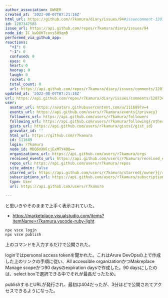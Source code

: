 ```yaml
---
author_association: OWNER
created_at: '2022-08-07T07:21:16Z'
html_url: https://github.com/r7kamura/diary/issues/94#issuecomment-1207347585
id: 1207347585
issue_url: https://api.github.com/repos/r7kamura/diary/issues/94
node_id: IC_kwDOHTcevs5H9qmB
performed_via_github_app: 
reactions:
  "+1": 0
  "-1": 0
  confused: 0
  eyes: 0
  heart: 0
  hooray: 0
  laugh: 0
  rocket: 0
  total_count: 0
  url: https://api.github.com/repos/r7kamura/diary/issues/comments/1207347585/reactions
updated_at: '2022-08-07T07:21:16Z'
url: https://api.github.com/repos/r7kamura/diary/issues/comments/1207347585
user:
  avatar_url: https://avatars.githubusercontent.com/u/111689?v=4
  events_url: https://api.github.com/users/r7kamura/events{/privacy}
  followers_url: https://api.github.com/users/r7kamura/followers
  following_url: https://api.github.com/users/r7kamura/following{/other_user}
  gists_url: https://api.github.com/users/r7kamura/gists{/gist_id}
  gravatar_id: ''
  html_url: https://github.com/r7kamura
  id: 111689
  login: r7kamura
  node_id: MDQ6VXNlcjExMTY4OQ==
  organizations_url: https://api.github.com/users/r7kamura/orgs
  received_events_url: https://api.github.com/users/r7kamura/received_events
  repos_url: https://api.github.com/users/r7kamura/repos
  site_admin: false
  starred_url: https://api.github.com/users/r7kamura/starred{/owner}{/repo}
  subscriptions_url: https://api.github.com/users/r7kamura/subscriptions
  type: User
  url: https://api.github.com/users/r7kamura

---
```

と思いきやそのままで上手く表示されていた。

- https://marketplace.visualstudio.com/items?itemName=r7kamura.vscode-ruby-light

```
npx vsce login
npx vsce publish
```

上のコマンドを入力するだけで公開された。

loginではpersonal access tokenを聞かれた。これはArure DevOpsの上で作成した上のリンクの手順に従い、All accessible organizationかつMakreplace Manage scopeかつ90 daysのexpiration daysで作成した。90 daysにしたのは、select boxで選択できる中でそれが最長だったため。

publishするとURLが発行され、最初は404だったが、3分ほどで公開されてアクセスできるようになった。